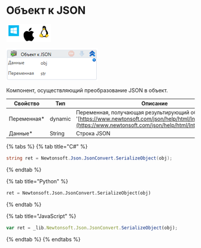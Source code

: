 # Объект к JSON

![](<../../../../.gitbook/assets/image (100) (1) (1) (1) (1) (1) (4).png>)

![](<../../../../.gitbook/assets/image (285).png>)

Компонент, осуществляющий преобразование JSON в объект.

| Свойство     | Тип     | Описание                                                                                                                                                                |
| ------------ | ------- | ----------------------------------------------------------------------------------------------------------------------------------------------------------------------- |
| Переменная\* | dynamic | Переменная, получающая результирующий объект '[https://www.newtonsoft.com/json/help/html/Introduction.htm](https://www.newtonsoft.com/json/help/html/Introduction.htm)' |
| Данные\*     | String  | Строка JSON                                                                                                                                                             |

{% tabs %}
{% tab title="C#" %}
```csharp
string ret = Newtonsoft.Json.JsonConvert.SerializeObject(obj);
```
{% endtab %}

{% tab title="Python" %}
```python
ret = Newtonsoft.Json.JsonConvert.SerializeObject(obj)
```
{% endtab %}

{% tab title="JavaScript" %}
```javascript
var ret = _lib.Newtonsoft.Json.JsonConvert.SerializeObject(obj);
```
{% endtab %}
{% endtabs %}
